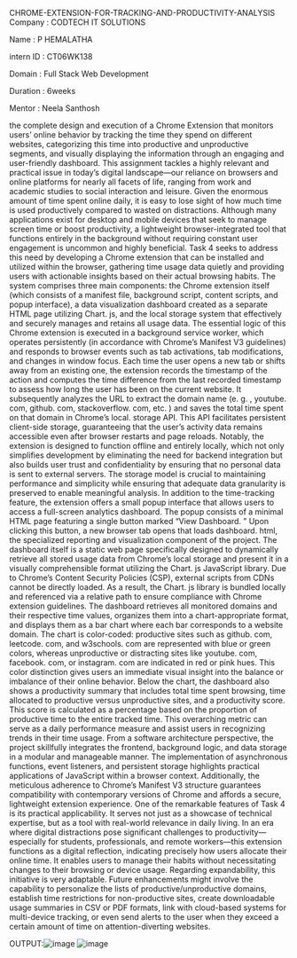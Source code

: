 CHROME-EXTENSION-FOR-TRACKING-AND-PRODUCTIVITY-ANALYSIS
Company : CODTECH IT SOLUTIONS

Name : P HEMALATHA

intern ID : CT06WK138

Domain : Full Stack Web Development

Duration : 6weeks

Mentor : Neela Santhosh

the complete design and execution of a Chrome Extension that monitors users’ online behavior by tracking the time they spend on different websites, categorizing this time into productive and unproductive segments, and visually displaying the information through an engaging and user-friendly dashboard. This assignment tackles a highly relevant and practical issue in today’s digital landscape—our reliance on browsers and online platforms for nearly all facets of life, ranging from work and academic studies to social interaction and leisure. Given the enormous amount of time spent online daily, it is easy to lose sight of how much time is used productively compared to wasted on distractions. Although many applications exist for desktop and mobile devices that seek to manage screen time or boost productivity, a lightweight browser-integrated tool that functions entirely in the background without requiring constant user engagement is uncommon and highly beneficial. Task 4 seeks to address this need by developing a Chrome extension that can be installed and utilized within the browser, gathering time usage data quietly and providing users with actionable insights based on their actual browsing habits. The system comprises three main components: the Chrome extension itself (which consists of a manifest file, background script, content scripts, and popup interface), a data visualization dashboard created as a separate HTML page utilizing Chart. js, and the local storage system that effectively and securely manages and retains all usage data. The essential logic of this Chrome extension is executed in a background service worker, which operates persistently (in accordance with Chrome’s Manifest V3 guidelines) and responds to browser events such as tab activations, tab modifications, and changes in window focus. Each time the user opens a new tab or shifts away from an existing one, the extension records the timestamp of the action and computes the time difference from the last recorded timestamp to assess how long the user has been on the current website. It subsequently analyzes the URL to extract the domain name (e. g. , youtube. com, github. com, stackoverflow. com, etc. ) and saves the total time spent on that domain in Chrome’s local. storage API. This API facilitates persistent client-side storage, guaranteeing that the user’s activity data remains accessible even after browser restarts and page reloads. Notably, the extension is designed to function offline and entirely locally, which not only simplifies development by eliminating the need for backend integration but also builds user trust and confidentiality by ensuring that no personal data is sent to external servers. The storage model is crucial to maintaining performance and simplicity while ensuring that adequate data granularity is preserved to enable meaningful analysis. In addition to the time-tracking feature, the extension offers a small popup interface that allows users to access a full-screen analytics dashboard. The popup consists of a minimal HTML page featuring a single button marked “View Dashboard. ” Upon clicking this button, a new browser tab opens that loads dashboard. html, the specialized reporting and visualization component of the project. The dashboard itself is a static web page specifically designed to dynamically retrieve all stored usage data from Chrome’s local storage and present it in a visually comprehensible format utilizing the Chart. js JavaScript library. Due to Chrome’s Content Security Policies (CSP), external scripts from CDNs cannot be directly loaded. As a result, the Chart. js library is bundled locally and referenced via a relative path to ensure compliance with Chrome extension guidelines. The dashboard retrieves all monitored domains and their respective time values, organizes them into a chart-appropriate format, and displays them as a bar chart where each bar corresponds to a website domain. The chart is color-coded: productive sites such as github. com, leetcode. com, and w3schools. com are represented with blue or green colors, whereas unproductive or distracting sites like youtube. com, facebook. com, or instagram. com are indicated in red or pink hues. This color distinction gives users an immediate visual insight into the balance or imbalance of their online behavior. Below the chart, the dashboard also shows a productivity summary that includes total time spent browsing, time allocated to productive versus unproductive sites, and a productivity score. This score is calculated as a percentage based on the proportion of productive time to the entire tracked time. This overarching metric can serve as a daily performance measure and assist users in recognizing trends in their time usage. From a software architecture perspective, the project skillfully integrates the frontend, background logic, and data storage in a modular and manageable manner. The implementation of asynchronous functions, event listeners, and persistent storage highlights practical applications of JavaScript within a browser context. Additionally, the meticulous adherence to Chrome’s Manifest V3 structure guarantees compatibility with contemporary versions of Chrome and affords a secure, lightweight extension experience. One of the remarkable features of Task 4 is its practical applicability. It serves not just as a showcase of technical expertise, but as a tool with real-world relevance in daily living. In an era where digital distractions pose significant challenges to productivity—especially for students, professionals, and remote workers—this extension functions as a digital reflection, indicating precisely how users allocate their online time. It enables users to manage their habits without necessitating changes to their browsing or device usage. Regarding expandability, this initiative is very adaptable. Future enhancements might involve the capability to personalize the lists of productive/unproductive domains, establish time restrictions for non-productive sites, create downloadable usage summaries in CSV or PDF formats, link with cloud-based systems for multi-device tracking, or even send alerts to the user when they exceed a certain amount of time on attention-diverting websites.

OUTPUT:![image](https://github.com/user-attachments/assets/d946b929-7c05-440a-a8ba-d68f459ec9a6)
![image](https://github.com/user-attachments/assets/600668bb-6827-46ba-82b0-2625305c4a8d)


